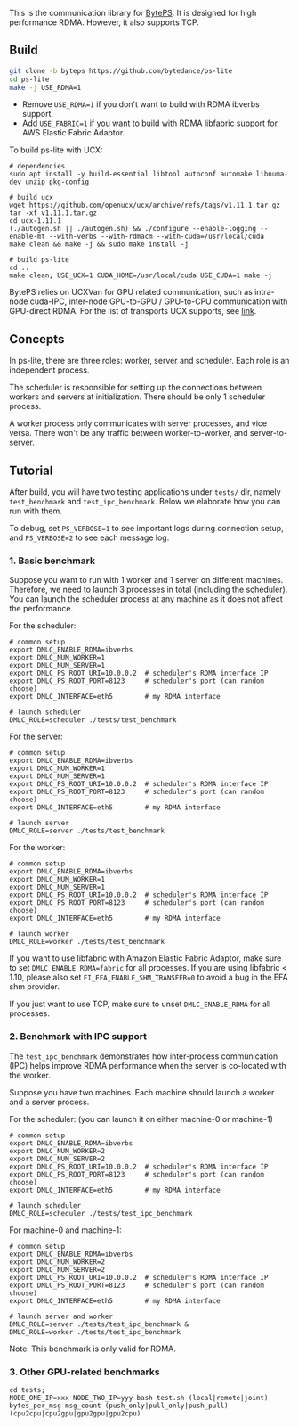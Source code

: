 This is the communication library for [BytePS](https://github.com/bytedance/byteps). It is designed for high performance RDMA. However, it also supports TCP.

## Build

```bash
git clone -b byteps https://github.com/bytedance/ps-lite
cd ps-lite 
make -j USE_RDMA=1
```

- Remove `USE_RDMA=1` if you don't want to build with RDMA ibverbs support.
- Add `USE_FABRIC=1` if you want to build with RDMA libfabric support for AWS Elastic Fabric Adaptor.

To build ps-lite with UCX:
```
# dependencies
sudo apt install -y build-essential libtool autoconf automake libnuma-dev unzip pkg-config

# build ucx
wget https://github.com/openucx/ucx/archive/refs/tags/v1.11.1.tar.gz
tar -xf v1.11.1.tar.gz
cd ucx-1.11.1
(./autogen.sh || ./autogen.sh) && ./configure --enable-logging --enable-mt --with-verbs --with-rdmacm --with-cuda=/usr/local/cuda
make clean && make -j && sudo make install -j

# build ps-lite
cd ..
make clean; USE_UCX=1 CUDA_HOME=/usr/local/cuda USE_CUDA=1 make -j
```

BytePS relies on UCXVan for GPU related communication, such as intra-node cuda-IPC, inter-node GPU-to-GPU / GPU-to-CPU communication with GPU-direct RDMA.
For the list of transports UCX supports, see [link](https://openucx.readthedocs.io/en/master/faq.html?highlight=UCX_TLS#list-of-main-transports-and-aliases).


## Concepts

In ps-lite, there are three roles: worker, server and scheduler. Each role is an independent process.

The scheduler is responsible for setting up the connections between workers and servers at initialization. There should be only 1 scheduler process.

A worker process only communicates with server processes, and vice versa. There won't be any traffic between worker-to-worker, and server-to-server.


## Tutorial

After build, you will have two testing applications under `tests/` dir, namely `test_benchmark` and `test_ipc_benchmark`. 
Below we elaborate how you can run with them. 

To debug, set `PS_VERBOSE=1` to see important logs during connection setup, and `PS_VERBOSE=2` to see each message log.

### 1. Basic benchmark

Suppose you want to run with 1 worker and 1 server on different machines. Therefore, we need to launch 3 processes in total (including the scheduler). You can launch the scheduler process at any machine as it does not affect the performance.

For the scheduler:

```
# common setup
export DMLC_ENABLE_RDMA=ibverbs
export DMLC_NUM_WORKER=1
export DMLC_NUM_SERVER=1 
export DMLC_PS_ROOT_URI=10.0.0.2  # scheduler's RDMA interface IP 
export DMLC_PS_ROOT_PORT=8123     # scheduler's port (can random choose)
export DMLC_INTERFACE=eth5        # my RDMA interface 

# launch scheduler
DMLC_ROLE=scheduler ./tests/test_benchmark
```


For the server:
```
# common setup
export DMLC_ENABLE_RDMA=ibverbs
export DMLC_NUM_WORKER=1
export DMLC_NUM_SERVER=1 
export DMLC_PS_ROOT_URI=10.0.0.2  # scheduler's RDMA interface IP 
export DMLC_PS_ROOT_PORT=8123     # scheduler's port (can random choose)
export DMLC_INTERFACE=eth5        # my RDMA interface 

# launch server
DMLC_ROLE=server ./tests/test_benchmark
```

For the worker:
```
# common setup
export DMLC_ENABLE_RDMA=ibverbs
export DMLC_NUM_WORKER=1
export DMLC_NUM_SERVER=1 
export DMLC_PS_ROOT_URI=10.0.0.2  # scheduler's RDMA interface IP 
export DMLC_PS_ROOT_PORT=8123     # scheduler's port (can random choose)
export DMLC_INTERFACE=eth5        # my RDMA interface 

# launch worker
DMLC_ROLE=worker ./tests/test_benchmark
```

If you want to use libfabric with Amazon Elastic Fabric Adaptor, make sure to set `DMLC_ENABLE_RDMA=fabric` for all processes. If you are
using libfabric < 1.10, please also set `FI_EFA_ENABLE_SHM_TRANSFER=0` to avoid a bug in the EFA shm provider.

If you just want to use TCP, make sure to unset `DMLC_ENABLE_RDMA` for all processes.

### 2. Benchmark with IPC support

The `test_ipc_benchmark` demonstrates how inter-process communication (IPC) helps improve RDMA performance when the server is co-located with the worker.

Suppose you have two machines. Each machine should launch a worker and a server process. 

For the scheduler: 
(you can launch it on either machine-0 or machine-1)
```
# common setup
export DMLC_ENABLE_RDMA=ibverbs
export DMLC_NUM_WORKER=2
export DMLC_NUM_SERVER=2 
export DMLC_PS_ROOT_URI=10.0.0.2  # scheduler's RDMA interface IP 
export DMLC_PS_ROOT_PORT=8123     # scheduler's port (can random choose)
export DMLC_INTERFACE=eth5        # my RDMA interface 

# launch scheduler
DMLC_ROLE=scheduler ./tests/test_ipc_benchmark
```

For machine-0 and machine-1:

```
# common setup
export DMLC_ENABLE_RDMA=ibverbs
export DMLC_NUM_WORKER=2
export DMLC_NUM_SERVER=2 
export DMLC_PS_ROOT_URI=10.0.0.2  # scheduler's RDMA interface IP 
export DMLC_PS_ROOT_PORT=8123     # scheduler's port (can random choose)
export DMLC_INTERFACE=eth5        # my RDMA interface 

# launch server and worker
DMLC_ROLE=server ./tests/test_ipc_benchmark &
DMLC_ROLE=worker ./tests/test_ipc_benchmark 
```


Note: This benchmark is only valid for RDMA. 

### 3. Other GPU-related benchmarks


```
cd tests;
NODE_ONE_IP=xxx NODE_TWO_IP=yyy bash test.sh (local|remote|joint) bytes_per_msg msg_count (push_only|pull_only|push_pull) (cpu2cpu|cpu2gpu|gpu2gpu|gpu2cpu)
```
